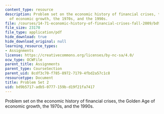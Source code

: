 ```yaml
---
content_type: resource
description: Problem set on the economic history of financial crises, the Golden Age
  of economic growth, the 1970s, and the 1990s.
file: /courses/14-71-economic-history-of-financial-crises-fall-2009/bd9b5717adb50777159bd19f21fa7417_MIT14_71F09_pset2.pdf
file_size: 23170
file_type: application/pdf
hide_download: true
hide_download_original: null
learning_resource_types:
- Assignments
license: https://creativecommons.org/licenses/by-nc-sa/4.0/
ocw_type: OCWFile
parent_title: Assignments
parent_type: CourseSection
parent_uid: 8cdf3c70-f785-8972-7179-4fbd2a57c1c8
resourcetype: Document
title: Problem Set 2
uid: bd9b5717-adb5-0777-159b-d19f21fa7417
---
```

Problem set on the economic history of financial crises, the Golden Age of economic growth, the 1970s, and the 1990s.